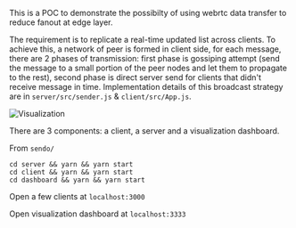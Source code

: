 This is a POC to demonstrate the possibilty of using webrtc data transfer to reduce fanout at edge layer.

The requirement is to replicate a real-time updated list across clients. To achieve this, a network of peer is formed in client side, for each message, there are 2 phases of transmission: first phase is gossiping attempt (send the message to a small portion of the peer nodes and let them to propagate to the rest), second phase is direct server send for clients that didn't receive message in time. Implementation details of this broadcast strategy are in `server/src/sender.js` & `client/src/App.js`.


![Visualization](https://user-images.githubusercontent.com/24643783/63252676-ceb57600-c2a2-11e9-852e-301f1ab94b2b.gif)

There are 3 components: a client, a server and a visualization dashboard.

From `sendo/`
```
cd server && yarn && yarn start
cd client && yarn && yarn start
cd dashboard && yarn && yarn start
```

Open a few clients at `localhost:3000`

Open visualization dashboard at `localhost:3333`

